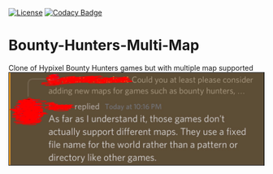 [![License](https://img.shields.io/github/license/Blackoutburst/Bounty-Hunters-Multi-Map.svg)](LICENSE)
[![Codacy Badge](https://app.codacy.com/project/badge/Grade/bb3c067710224f9c965a3e0b67e3ef42)](https://www.codacy.com/gh/Blackoutburst/Bounty-Hunters-Multi-Map/dashboard?utm_source=github.com&amp;utm_medium=referral&amp;utm_content=Blackoutburst/Bounty-Hunters-Multi-Map&amp;utm_campaign=Badge_Grade)
# Bounty-Hunters-Multi-Map
Clone of Hypixel Bounty Hunters games but with multiple map supported
![reason](reason.PNG)
